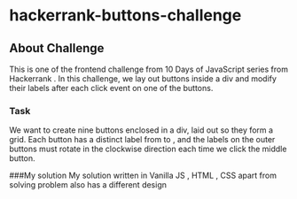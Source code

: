 # hackerrank-buttons-challenge

## About Challenge

This is one of the frontend challenge from 10 Days of JavaScript series from Hackerrank . 
In this challenge, we lay out buttons inside a div and modify their labels after each click event on one of the buttons.

### Task
We want to create nine buttons enclosed in a div, laid out so they form a  grid. Each button has a distinct label from  to , and the labels on the outer buttons must rotate in 
the clockwise direction each time we click the middle button.

###My solution
My solution written in Vanilla JS , HTML , CSS apart from solving problem also has a different design
